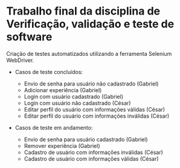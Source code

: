 # Trabalho final da disciplina de Verificação, validação e teste de software

Criação de testes automatizados utilizando a ferramenta Selenium WebDriver.

* Casos de teste concluídos:

  * Envio de senha para usuário não cadastrado (Gabriel)
  * Adicionar experiência (Gabriel)
  * Login com usuário cadastrado (Gabriel)
  * Login com usuário não cadastrado (César)
  * Editar perfil do usuário com informações válidas (César)
  * Editar perfil do usuário com informações inválidas (César)

* Casos de teste em andamento:

  * Envio de senha para usuário cadastrado (Gabriel) 
  * Remover experiência (Gabriel)
  * Cadastro de usuário com informações inválidas (César)
  * Cadastro de usuário com informações válidas (César)
